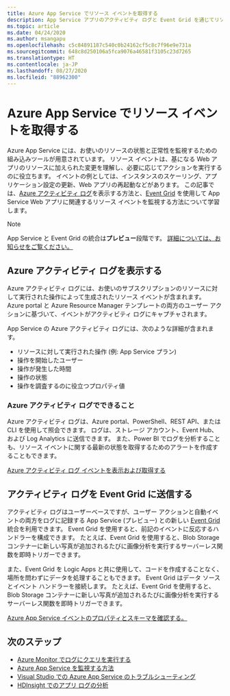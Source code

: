 ```yaml
---
title: Azure App Service でリソース イベントを取得する
description: App Service アプリのアクティビティ ログと Event Grid を通じてリソース イベントを取得する方法を学習します。
ms.topic: article
ms.date: 04/24/2020
ms.author: msangapu
ms.openlocfilehash: c5c84891187c540c0b24162cf5c8c7f96e9e731a
ms.sourcegitcommit: 648c8d250106a5fca9076a46581f3105c23d7265
ms.translationtype: HT
ms.contentlocale: ja-JP
ms.lasthandoff: 08/27/2020
ms.locfileid: "88962300"
---
```

# <a name="get-resource-events-in-azure-app-service"></a>Azure App Service でリソース イベントを取得する

Azure App Service には、お使いのリソースの状態と正常性を監視するための組み込みツールが用意されています。 リソース イベントは、基になる Web アプリのリソースに加えられた変更を理解し、必要に応じてアクションを実行するのに役立ちます。 イベントの例としては、インスタンスのスケーリング、アプリケーション設定の更新、Web アプリの再起動などがあります。 この記事では、[Azure アクティビティ ログ](../azure-monitor/platform/activity-log.md#view-the-activity-log)を表示する方法と、[Event Grid](../event-grid/index.yml) を使用して App Service Web アプリに関連するリソース イベントを監視する方法について学習します。

> [!NOTE]
> App Service と Event Grid の統合は**プレビュー**段階です。 [詳細については、お知らせをご覧ください。](https://aka.ms/app-service-event-grid-announcement)
>

## <a name="view-azure-activity-logs"></a>Azure アクティビティ ログを表示する
Azure アクティビティ ログには、お使いのサブスクリプションのリソースに対して実行された操作によって生成されたリソース イベントが含まれます。 Azure portal と Azure Resource Manager テンプレートの両方のユーザー アクションに基づいて、イベントがアクティビティ ログにキャプチャされます。 

App Service の Azure アクティビティ ログには、次のような詳細が含まれます。
- リソースに対して実行された操作 (例: App Service プラン)
- 操作を開始したユーザー
- 操作が発生した時間
- 操作の状態
- 操作を調査するのに役立つプロパティ値

### <a name="what-can-you-do-with-azure-activity-logs"></a>Azure アクティビティ ログでできること

Azure アクティビティ ログは、Azure portal、PowerShell、REST API、または CLI を使用して照会できます。 ログは、ストレージ アカウント、Event Hub、および Log Analytics に送信できます。 また、Power BI でログを分析することも、リソース イベントに関する最新の状態を取得するためのアラートを作成することもできます。

[Azure アクティビティ ログ イベントを表示および取得する](../azure-monitor/platform/activity-log.md#view-the-activity-log)

## <a name="ship-activity-logs-to-event-grid"></a>アクティビティ ログを Event Grid に送信する

アクティビティ ログはユーザーベースですが、ユーザー アクションと自動イベントの両方をログに記録する App Service (プレビュー) との新しい [Event Grid](../event-grid/index.yml) 統合を利用できます。 Event Grid を使用すると、前記のイベントに反応するハンドラーを構成できます。 たとえば、Event Grid を使用すると、Blob Storage コンテナーに新しい写真が追加されるたびに画像分析を実行するサーバーレス関数を即時トリガーできます。

また、Event Grid を Logic Apps と共に使用して、コードを作成することなく、場所を問わずにデータを処理することもできます。 Event Grid はデータ ソースとイベント ハンドラーを接続します。 たとえば、Event Grid を使用すると、Blob Storage コンテナーに新しい写真が追加されるたびに画像分析を実行するサーバーレス関数を即時トリガーできます。

[Azure App Service イベントのプロパティとスキーマを確認する。](../event-grid/event-schema-app-service.md)

## <a name="next-steps"></a><a name="nextsteps"></a> 次のステップ
* [Azure Monitor でログにクエリを実行する](../azure-monitor/log-query/log-query-overview.md)
* [Azure App Service を監視する方法](web-sites-monitor.md)
* [Visual Studio での Azure App Service のトラブルシューティング](troubleshoot-dotnet-visual-studio.md)
* [HDInsight でのアプリ ログの分析](https://gallery.technet.microsoft.com/scriptcenter/Analyses-Windows-Azure-web-0b27d413)